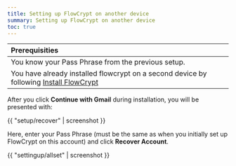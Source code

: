 ```yaml
---
title: Setting up FlowCrypt on another device
summary: Setting up FlowCrypt on another device
toc: true
---
```


| Prerequisities
|:---
| You know your Pass Phrase from the previous setup.
| You have already installed flowcrypt on a second device by following [Install FlowCrypt](install)

After you click **Continue with Gmail** during installation, you will be presented with:

{{ "setup/recover" | screenshot }}

Here, enter your Pass Phrase (must be the same as when you initially set up FlowCrypt on this account) and click **Recover Account**.

{{ "settingup/allset" | screenshot }}
